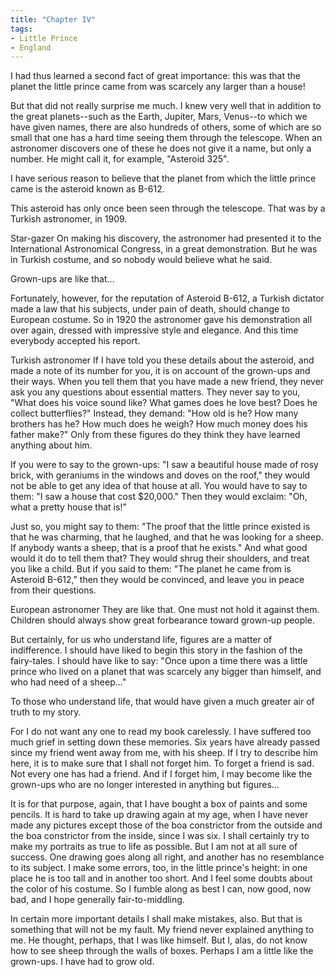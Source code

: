 ```yaml
---
title: "Chapter IV"
tags:
- Little Prince
- England
---
```


I had thus learned a second fact of great importance: this was that the planet
the little prince came from was scarcely any larger than a house!

But that did not really surprise me much. I knew very well that in addition to
the great planets--such as the Earth, Jupiter, Mars, Venus--to which we have
given names, there are also hundreds of others, some of which are so small that
one has a hard time seeing them through the telescope. When an astronomer
discovers one of these he does not give it a name, but only a number. He might
call it, for example, "Asteroid 325".

I have serious reason to believe that the planet from which the little prince
came is the asteroid known as B-612.

This asteroid has only once been seen through the telescope. That was by a
Turkish astronomer, in 1909.

Star-gazer On making his discovery, the astronomer had presented it to the
International Astronomical Congress, in a great demonstration. But he was in
Turkish costume, and so nobody would believe what he said.

Grown-ups are like that...

Fortunately, however, for the reputation of Asteroid B-612, a Turkish dictator
made a law that his subjects, under pain of death, should change to European
costume. So in 1920 the astronomer gave his demonstration all over again,
dressed with impressive style and elegance. And this time everybody accepted his
report.

Turkish astronomer If I have told you these details about the asteroid, and made
a note of its number for you, it is on account of the grown-ups and their ways.
When you tell them that you have made a new friend, they never ask you any
questions about essential matters. They never say to you, "What does his voice
sound like? What games does he love best? Does he collect butterflies?" Instead,
they demand: "How old is he? How many brothers has he? How much does he weigh?
How much money does his father make?" Only from these figures do they think they
have learned anything about him.

If you were to say to the grown-ups: "I saw a beautiful house made of rosy
brick, with geraniums in the windows and doves on the roof," they would not be
able to get any idea of that house at all. You would have to say to them: "I saw
a house that cost $20,000." Then they would exclaim: "Oh, what a pretty house
that is!"

Just so, you might say to them: "The proof that the little prince existed is
that he was charming, that he laughed, and that he was looking for a sheep. If
anybody wants a sheep, that is a proof that he exists." And what good would it
do to tell them that? They would shrug their shoulders, and treat you like a
child. But if you said to them: "The planet he came from is Asteroid B-612,"
then they would be convinced, and leave you in peace from their questions.

European astronomer They are like that. One must not hold it against them.
Children should always show great forbearance toward grown-up people.

But certainly, for us who understand life, figures are a matter of indifference.
I should have liked to begin this story in the fashion of the fairy-tales. I
should have like to say: "Once upon a time there was a little prince who lived
on a planet that was scarcely any bigger than himself, and who had need of a
sheep..."

To those who understand life, that would have given a much greater air of truth
to my story.

For I do not want any one to read my book carelessly. I have suffered too much
grief in setting down these memories. Six years have already passed since my
friend went away from me, with his sheep. If I try to describe him here, it is
to make sure that I shall not forget him. To forget a friend is sad. Not every
one has had a friend. And if I forget him, I may become like the grown-ups who
are no longer interested in anything but figures...

It is for that purpose, again, that I have bought a box of paints and some
pencils. It is hard to take up drawing again at my age, when I have never made
any pictures except those of the boa constrictor from the outside and the boa
constrictor from the inside, since I was six. I shall certainly try to make my
portraits as true to life as possible. But I am not at all sure of success. One
drawing goes along all right, and another has no resemblance to its subject. I
make some errors, too, in the little prince's height: in one place he is too
tall and in another too short. And I feel some doubts about the color of his
costume. So I fumble along as best I can, now good, now bad, and I hope
generally fair-to-middling.

In certain more important details I shall make mistakes, also. But that is
something that will not be my fault. My friend never explained anything to me.
He thought, perhaps, that I was like himself. But I, alas, do not know how to
see sheep through the walls of boxes. Perhaps I am a little like the grown-ups.
I have had to grow old.
